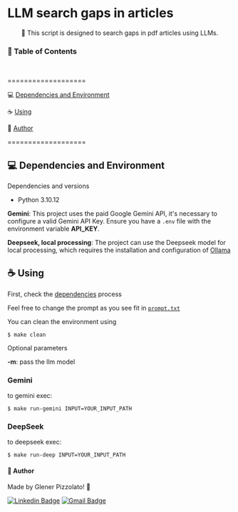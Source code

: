 # **LLM search gaps in articles**

<p align="center"> 🚀 This script is designed to search gaps in pdf articles using LLMs. </p>

<h3>🏁 Table of Contents</h3>

<br>

===================

<!--ts-->

💻 [Dependencies and Environment](#dependenciesandenvironment)

☕ [Using](#using)

👷 [Author](#author)

<!--te-->

===================

<div id="dependenciesandenvironment"></div>

## 💻 **Dependencies and Environment**

Dependencies and versions

- Python 3.10.12

**Gemini**: This project uses the paid Google Gemini API, it's necessary to configure a valid Gemini API Key. Ensure you have a `.env` file with the environment variable **API_KEY**.

**Deepseek, local processing**: The project can use the Deepseek model for local processing, which requires the installation and configuration of [Ollama](https://ollama.com/download)

<div id="using"></div>

## ☕ **Using**

First, check the [dependencies](#dependenciesandenvironment) process

Feel free to change the prompt as you see fit in [`prompt.txt`](./prompt.txt)

You can clean the environment using

```
$ make clean
```

Optional parameters

**-m**: pass the llm model

### Gemini

to gemini exec:

```
$ make run-gemini INPUT=YOUR_INPUT_PATH
```

### DeepSeek

to deepseek exec:

```
$ make run-deep INPUT=YOUR_INPUT_PATH
```

<div id="author"></div>

#### **👷 Author**

Made by Glener Pizzolato! 🙋

[![Linkedin Badge](https://img.shields.io/badge/-Glener-blue?style=flat-square&logo=Linkedin&logoColor=white&link=https://www.linkedin.com/in/glener-pizzolato/)](https://www.linkedin.com/in/glener-pizzolato-6319821b0/)
[![Gmail Badge](https://img.shields.io/badge/-glenerpizzolato@gmail.com-c14438?style=flat-square&logo=Gmail&logoColor=white&link=mailto:glenerpizzolato@gmail.com)](mailto:glenerpizzolato@gmail.com)
